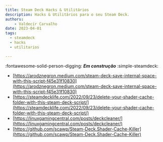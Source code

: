 ```yaml
---
title: Steam Deck Hacks & Utilitários
description: Hacks & Utilitários para o seu Steam Deck.
authors:
    - Valdecir Carvalho
date: 2023-04-01
tags:
  - steamdeck
  - hacks
  - utilitarios

---
```


:fontawesome-solid-person-digging: **_Em construção_**
:simple-steamdeck:

- [https://arodznegron.medium.com/steam-deck-save-internal-space-with-this-script-f45e31f10830](https://arodznegron.medium.com/steam-deck-save-internal-space-with-this-script-f45e31f10830)
- [https://steamdecklife.com/2022/09/23/delete-your-shader-cache-folder-with-this-steam-deck-script/](https://steamdecklife.com/2022/09/23/delete-your-shader-cache-folder-with-this-steam-deck-script/)
- [https://linuxgamingcentral.com/posts/deckcleaner/](https://linuxgamingcentral.com/posts/deckcleaner/)
- [https://github.com/scawp/Steam-Deck.Shader-Cache-Killer](https://github.com/scawp/Steam-Deck.Shader-Cache-Killer)
  